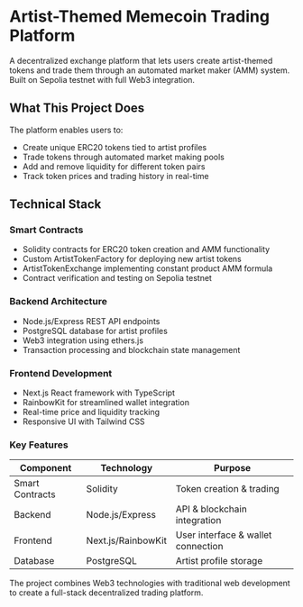 # Artist-Themed Memecoin Trading Platform
A decentralized exchange platform that lets users create artist-themed tokens and trade them through an automated market maker (AMM) system. Built on Sepolia testnet with full Web3 integration.

## What This Project Does
The platform enables users to:
* Create unique ERC20 tokens tied to artist profiles
* Trade tokens through automated market making pools
* Add and remove liquidity for different token pairs 
* Track token prices and trading history in real-time

## Technical Stack
### Smart Contracts
* Solidity contracts for ERC20 token creation and AMM functionality
* Custom ArtistTokenFactory for deploying new artist tokens
* ArtistTokenExchange implementing constant product AMM formula
* Contract verification and testing on Sepolia testnet

### Backend Architecture
* Node.js/Express REST API endpoints
* PostgreSQL database for artist profiles
* Web3 integration using ethers.js
* Transaction processing and blockchain state management

### Frontend Development
* Next.js React framework with TypeScript
* RainbowKit for streamlined wallet integration
* Real-time price and liquidity tracking
* Responsive UI with Tailwind CSS

### Key Features
| Component | Technology | Purpose |
|-----------|------------|----------|
| Smart Contracts | Solidity | Token creation & trading |
| Backend | Node.js/Express | API & blockchain integration |
| Frontend | Next.js/RainbowKit | User interface & wallet connection |
| Database | PostgreSQL | Artist profile storage |

The project combines Web3 technologies with traditional web development to create a full-stack decentralized trading platform.
